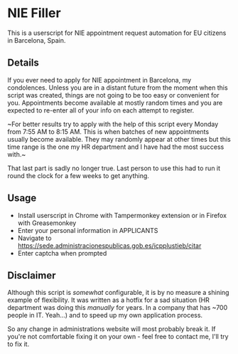 # NIE Filler

This is a userscript for NIE appointment request automation for EU citizens in Barcelona, Spain.

## Details ##

If you ever need to apply for NIE appointment in Barcelona, my condolences. Unless you are in a distant future from the moment when this script was created, things are not going to be too easy or convenient for you. Appointments become available at mostly random times and you are expected to re-enter all of your info on each attempt to register.

~For better results try to apply with the help of this script every Monday from 7:55 AM to 8:15 AM. This is when batches of new appointments usually become available. They may randomly appear at other times but this time range is the one my HR department and I have had the most success with.~

That last part is sadly no longer true. Last person to use this had to run it round the clock for a few weeks to get anything.

## Usage ##

* Install userscript in Chrome with Tampermonkey extension or in Firefox with Greasemonkey
* Enter your personal information in APPLICANTS
* Navigate to https://sede.administracionespublicas.gob.es/icpplustieb/citar
* Enter captcha when prompted

## Disclaimer ##

Although this script is *somewhat* configurable, it is by no measure a shining example of flexibility. It was written as a hotfix for a sad situation (HR department was doing this *manually* for years. In a company that has ~700 people in IT. Yeah...) and to speed up my own application process.

So any change in administrations website will most probably break it. If you're not comfortable fixing it on your own - feel free to contact me, I'll try to fix it.
